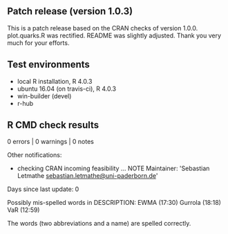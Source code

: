 ## Patch release (version 1.0.3)
This is a patch release based on the CRAN checks of version 1.0.0.
plot.quarks.R was rectified.
README was slightly adjusted.
Thank you very much for your efforts.

## Test environments
* local R installation, R 4.0.3
* ubuntu 16.04 (on travis-ci), R 4.0.3
* win-builder (devel)
* r-hub

## R CMD check results

0 errors | 0 warnings | 0 notes


Other notifications:

* checking CRAN incoming feasibility ... NOTE
Maintainer: 'Sebastian Letmathe <sebastian.letmathe@uni-paderborn.de>'

Days since last update: 0


Possibly mis-spelled words in DESCRIPTION:
  EWMA (17:30)
  Gurrola (18:18)
  VaR (12:59)

The words (two abbreviations and a name) are spelled correctly.
